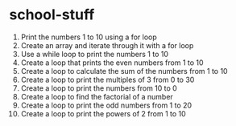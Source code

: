 # school-stuff


1. Print the numbers 1 to 10 using a for loop
2. Create an array and iterate through it with a for loop
3. Use a while loop to print the numbers 1 to 10
4. Create a loop that prints the even numbers from 1 to 10
5. Create a loop to calculate the sum of the numbers from 1 to 10
6. Create a loop to print the multiples of 3 from 0 to 30
7. Create a loop to print the numbers from 10 to 0
8. Create a loop to find the factorial of a number
9. Create a loop to print the odd numbers from 1 to 20
10. Create a loop to print the powers of 2 from 1 to 10
